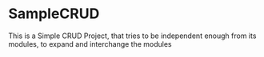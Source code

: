 # SampleCRUD
This is a Simple CRUD Project, that tries to be independent enough from its modules, to expand and interchange the modules
